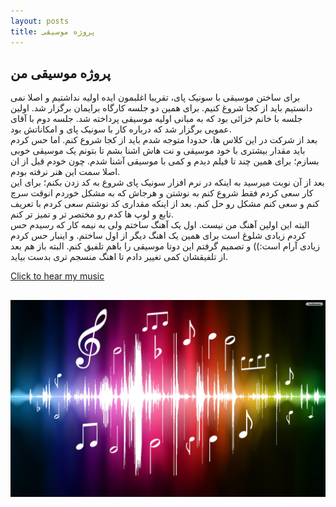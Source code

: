 ```yaml
---
layout: posts
title: پروژه موسیقی
---
```

## پروژه موسیقی من
برای ساختن موسیقی با سونیک پای، تقریبا اغلبمون ایده اولیه نداشتیم و اصلا نمی دانستیم باید از کجا شروغ کنیم. برای همین دو جلسه کارگاه برایمان برگزار شد. اولین جلسه با خانم خزائی بود که به مبانی اولیه موسیقی پرداخته شد. جلسه دوم با آقای عمویی برگزار شد که درباره کار با سونیک پای و امکاناتش بود.
<br>
بعد از  شرکت در این کلاس ها، حدودا متوجه شدم باید از کجا شروع کنم. اما حس کردم باید مقدار بیشتری با خود موسیقی و نت هاش اشنا بشم تا بتونم یک موسیقی خوبی بسازم؛ برای همین چند تا فیلم دیدم و کمی با موسیقی آشنا شدم. چون خودم قبل از ان اصلا سمت این هنر نرفته بودم.
<br>
بعد از آن نوبت میرسید به اینکه در نرم افزار سونیک پای شروع به کد زدن بکنم؛ برای این کار سعی کردم فقط شروع کنم به نوشتن و هرجاش که به مشکل خوردم انوقت سرچ کنم و سعی کنم مشکل رو حل کنم. بعد از اینکه مقداری کد نوشتم سعی کردم با تعریف تابع و لوپ ها کدم رو مختصر تر و تمیز تر کنم. 
<br>
البته این اولین آهنگ من نیست. اول یک آهنگ ساختم ولی به نیمه کار که رسیدم حس کردم زیادی شلوغ است برای همین یک اهنگ دیگر از اول ساختم. و اینبار حس کردم زیادی آرام است:)) و تصمیم گرفتم این دوتا موسیقی را باهم تلفیق کنم. البته باز هم بعد از تلفیقشان کمی تغییر دادم تا اهنگ منسجم تری بدست بیاید.



[Click to hear my music](https://soundcloud.com/w07pasoq5quf/music)

[![My music](/assets/images/music1.jpg)](https://soundcloud.com/w07pasoq5quf/music)
---

